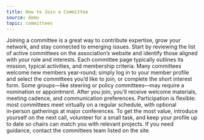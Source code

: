 ```yaml
---
title: How to Join a Committee
source: demo
topic: committees
---
```


Joining a committee is a great way to contribute expertise, grow your network, and stay connected to emerging issues. Start by reviewing the list of active committees on the association’s website and identify those aligned with your role and interests. Each committee page typically outlines its mission, typical activities, and membership criteria. Many committees welcome new members year‑round; simply log in to your member profile and select the committees you’d like to join, or complete the short interest form. Some groups—like steering or policy committees—may require a nomination or appointment. After you join, you’ll receive welcome materials, meeting cadence, and communication preferences. Participation is flexible: most committees meet virtually on a regular schedule, with optional in‑person gatherings at major conferences. To get the most value, introduce yourself on the next call, volunteer for a small task, and keep your profile up to date so chairs can match you with relevant projects. If you need guidance, contact the committees team listed on the site.
